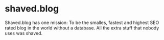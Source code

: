 # shaved.blog
Shaved.blog has one mission: To be the smalles, fastest and highest SEO rated blog in the world without a database. All the extra stuff that nobody uses was shaved.
